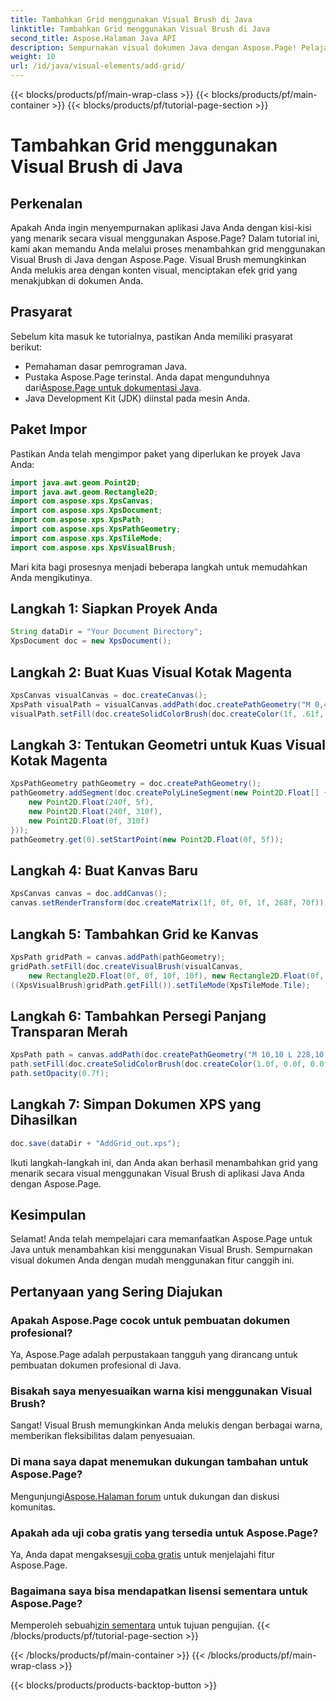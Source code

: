 ```yaml
---
title: Tambahkan Grid menggunakan Visual Brush di Java
linktitle: Tambahkan Grid menggunakan Visual Brush di Java
second_title: Aspose.Halaman Java API
description: Sempurnakan visual dokumen Java dengan Aspose.Page! Pelajari cara menambahkan kisi menggunakan Visual Brush selangkah demi selangkah. Tingkatkan daya tarik aplikasi Anda dengan mudah.
weight: 10
url: /id/java/visual-elements/add-grid/
---
```


{{< blocks/products/pf/main-wrap-class >}}
{{< blocks/products/pf/main-container >}}
{{< blocks/products/pf/tutorial-page-section >}}

# Tambahkan Grid menggunakan Visual Brush di Java

## Perkenalan
Apakah Anda ingin menyempurnakan aplikasi Java Anda dengan kisi-kisi yang menarik secara visual menggunakan Aspose.Page? Dalam tutorial ini, kami akan memandu Anda melalui proses menambahkan grid menggunakan Visual Brush di Java dengan Aspose.Page. Visual Brush memungkinkan Anda melukis area dengan konten visual, menciptakan efek grid yang menakjubkan di dokumen Anda.
## Prasyarat
Sebelum kita masuk ke tutorialnya, pastikan Anda memiliki prasyarat berikut:
- Pemahaman dasar pemrograman Java.
-  Pustaka Aspose.Page terinstal. Anda dapat mengunduhnya dari[Aspose.Page untuk dokumentasi Java](https://reference.aspose.com/page/java/).
- Java Development Kit (JDK) diinstal pada mesin Anda.
## Paket Impor
Pastikan Anda telah mengimpor paket yang diperlukan ke proyek Java Anda:
```java
import java.awt.geom.Point2D;
import java.awt.geom.Rectangle2D;
import com.aspose.xps.XpsCanvas;
import com.aspose.xps.XpsDocument;
import com.aspose.xps.XpsPath;
import com.aspose.xps.XpsPathGeometry;
import com.aspose.xps.XpsTileMode;
import com.aspose.xps.XpsVisualBrush;
```
Mari kita bagi prosesnya menjadi beberapa langkah untuk memudahkan Anda mengikutinya.
## Langkah 1: Siapkan Proyek Anda
```java
String dataDir = "Your Document Directory";
XpsDocument doc = new XpsDocument();
```
## Langkah 2: Buat Kuas Visual Kotak Magenta
```java
XpsCanvas visualCanvas = doc.createCanvas();
XpsPath visualPath = visualCanvas.addPath(doc.createPathGeometry("M 0,4 L 4,4 4,0 6,0 6,4 10,4 10,6 6,6 6,10 4,10 4,6 0,6 Z"));
visualPath.setFill(doc.createSolidColorBrush(doc.createColor(1f, .61f, 0.1f, 0.61f)));
```
## Langkah 3: Tentukan Geometri untuk Kuas Visual Kotak Magenta
```java
XpsPathGeometry pathGeometry = doc.createPathGeometry();
pathGeometry.addSegment(doc.createPolyLineSegment(new Point2D.Float[] {
    new Point2D.Float(240f, 5f),
    new Point2D.Float(240f, 310f),
    new Point2D.Float(0f, 310f)
}));
pathGeometry.get(0).setStartPoint(new Point2D.Float(0f, 5f));
```
## Langkah 4: Buat Kanvas Baru
```java
XpsCanvas canvas = doc.addCanvas();
canvas.setRenderTransform(doc.createMatrix(1f, 0f, 0f, 1f, 268f, 70f));
```
## Langkah 5: Tambahkan Grid ke Kanvas
```java
XpsPath gridPath = canvas.addPath(pathGeometry);
gridPath.setFill(doc.createVisualBrush(visualCanvas,
    new Rectangle2D.Float(0f, 0f, 10f, 10f), new Rectangle2D.Float(0f, 0f, 10f, 10f)));
((XpsVisualBrush)gridPath.getFill()).setTileMode(XpsTileMode.Tile);
```
## Langkah 6: Tambahkan Persegi Panjang Transparan Merah
```java
XpsPath path = canvas.addPath(doc.createPathGeometry("M 10,10 L 228,10 228,100 10,100"));
path.setFill(doc.createSolidColorBrush(doc.createColor(1.0f, 0.0f, 0.0f)));
path.setOpacity(0.7f);
```
## Langkah 7: Simpan Dokumen XPS yang Dihasilkan
```java
doc.save(dataDir + "AddGrid_out.xps");
```
Ikuti langkah-langkah ini, dan Anda akan berhasil menambahkan grid yang menarik secara visual menggunakan Visual Brush di aplikasi Java Anda dengan Aspose.Page.
## Kesimpulan
Selamat! Anda telah mempelajari cara memanfaatkan Aspose.Page untuk Java untuk menambahkan kisi menggunakan Visual Brush. Sempurnakan visual dokumen Anda dengan mudah menggunakan fitur canggih ini.
## Pertanyaan yang Sering Diajukan
### Apakah Aspose.Page cocok untuk pembuatan dokumen profesional?
Ya, Aspose.Page adalah perpustakaan tangguh yang dirancang untuk pembuatan dokumen profesional di Java.
### Bisakah saya menyesuaikan warna kisi menggunakan Visual Brush?
Sangat! Visual Brush memungkinkan Anda melukis dengan berbagai warna, memberikan fleksibilitas dalam penyesuaian.
### Di mana saya dapat menemukan dukungan tambahan untuk Aspose.Page?
 Mengunjungi[Aspose.Halaman forum](https://forum.aspose.com/c/page/39) untuk dukungan dan diskusi komunitas.
### Apakah ada uji coba gratis yang tersedia untuk Aspose.Page?
 Ya, Anda dapat mengakses[uji coba gratis](https://releases.aspose.com/) untuk menjelajahi fitur Aspose.Page.
### Bagaimana saya bisa mendapatkan lisensi sementara untuk Aspose.Page?
 Memperoleh sebuah[izin sementara](https://purchase.aspose.com/temporary-license/) untuk tujuan pengujian.
{{< /blocks/products/pf/tutorial-page-section >}}

{{< /blocks/products/pf/main-container >}}
{{< /blocks/products/pf/main-wrap-class >}}

{{< blocks/products/products-backtop-button >}}
